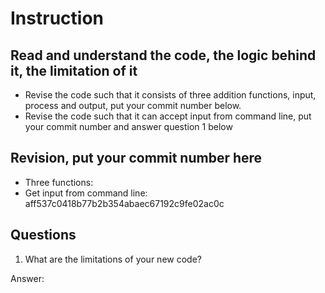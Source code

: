 ﻿# Instruction

## Read and understand the code, the logic behind it, the limitation of it
* Revise the code such that it consists of three addition functions, input, process and output, put your commit number below.
* Revise the code such that it can accept input from command line, put your commit number and answer question 1 below

## Revision, put your commit number here
* Three functions: 
* Get input from command line: aff537c0418b77b2b354abaec67192c9fe02ac0c

## Questions
1. What are the limitations of your new code?

Answer:
